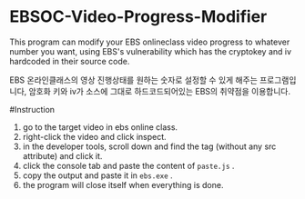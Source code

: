 # EBSOC-Video-Progress-Modifier

This program can modify your EBS onlineclass video progress to whatever number you want,
using EBS's vulnerability which has the cryptokey and iv hardcoded in their source code.

EBS 온라인클래스의 영상 진행상태를 원하는 숫자로 설정할 수 있게 해주는 프로그램입니다, 
암호화 키와 iv가 소스에 그대로 하드코드되어있는 EBS의 취약점을 이용합니다.

#Instruction

1. go to the target video in ebs online class.
2. right-click the video and click inspect.
3. in the developer tools, scroll down and find the <script></script> tag (without any src attribute) and click it.
4. click the console tab and paste the content of ```paste.js``` .
5. copy the output and paste it in ```ebs.exe``` .
6. the program will close itself when everything is done.
